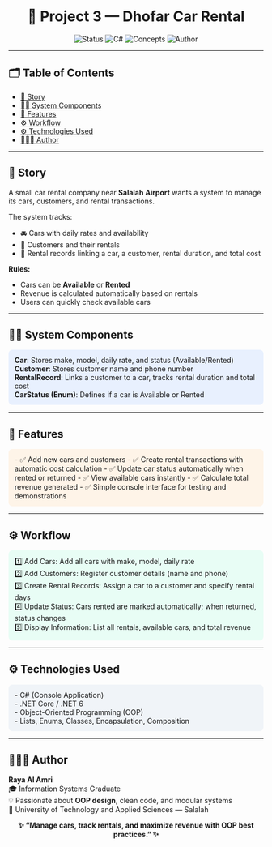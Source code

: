 <h1 align="center">🚗 Project 3 — Dhofar Car Rental</h1>

<p align="center">
  <img src="https://img.shields.io/badge/Status-Completed-success?style=for-the-badge" alt="Status">
  <img src="https://img.shields.io/badge/Language-C%23-blue?style=for-the-badge" alt="C#">
  <img src="https://img.shields.io/badge/Concepts-OOP%2C%20Classes%2C%20Lists%2C%20Enum-lightgrey?style=for-the-badge" alt="Concepts">
  <img src="https://img.shields.io/badge/Author-Raya_Al_Amri-blueviolet?style=for-the-badge" alt="Author">
</p>

---

## 🗂️ Table of Contents
- [📖 Story](#-story)
- [👨‍💻 System Components](#-system-components)
- [🧩 Features](#-features)
- [⚙️ Workflow](#-workflow)
- [⚙️ Technologies Used](#-technologies-used)
- [👩🏻‍💻 Author](#-author)

---

## 📖 Story
A small car rental company near **Salalah Airport** wants a system to manage its cars, customers, and rental transactions.  

The system tracks:
- 🚘 Cars with daily rates and availability  
- 🧑 Customers and their rentals  
- 📄 Rental records linking a car, a customer, rental duration, and total cost  

**Rules:**  
- Cars can be **Available** or **Rented**  
- Revenue is calculated automatically based on rentals  
- Users can quickly check available cars  

---

## 👨‍💻 System Components
<div style="background-color:#e8f0fe; padding:12px; border-radius:8px;">
<b>Car</b>: Stores make, model, daily rate, and status (Available/Rented) <br>
<b>Customer</b>: Stores customer name and phone number <br>
<b>RentalRecord</b>: Links a customer to a car, tracks rental duration and total cost <br>
<b>CarStatus (Enum)</b>: Defines if a car is Available or Rented <br>
</div>

---

## 🧩 Features
<div style="background-color:#fef4e8; padding:12px; border-radius:8px;">
- ✅ Add new cars and customers  
- ✅ Create rental transactions with automatic cost calculation  
- ✅ Update car status automatically when rented or returned  
- ✅ View available cars instantly  
- ✅ Calculate total revenue generated  
- ✅ Simple console interface for testing and demonstrations  
</div>

---

## ⚙️ Workflow
<div style="background-color:#e8fdf5; padding:12px; border-radius:8px;">
1️⃣ Add Cars: Add all cars with make, model, daily rate  <br>
2️⃣ Add Customers: Register customer details (name and phone)<br>  
3️⃣ Create Rental Records: Assign a car to a customer and specify rental days  <br>
4️⃣ Update Status: Cars rented are marked automatically; when returned, status changes  <br>
5️⃣ Display Information: List all rentals, available cars, and total revenue  
</div>

---

## ⚙️ Technologies Used
<div style="background-color:#f0f4f8; padding:12px; border-radius:8px;">
- C# (Console Application)  <br>
- .NET Core / .NET 6 <br>
- Object-Oriented Programming (OOP)  <br>
- Lists, Enums, Classes, Encapsulation, Composition  
</div>

---

## 👩🏻‍💻 Author
**Raya Al Amri**  
🎓 Information Systems Graduate  
💡 Passionate about **OOP design**, clean code, and modular systems  
📍 University of Technology and Applied Sciences — Salalah  

<p align="center">
  <b>✨ “Manage cars, track rentals, and maximize revenue with OOP best practices.” ✨</b>
</p>
